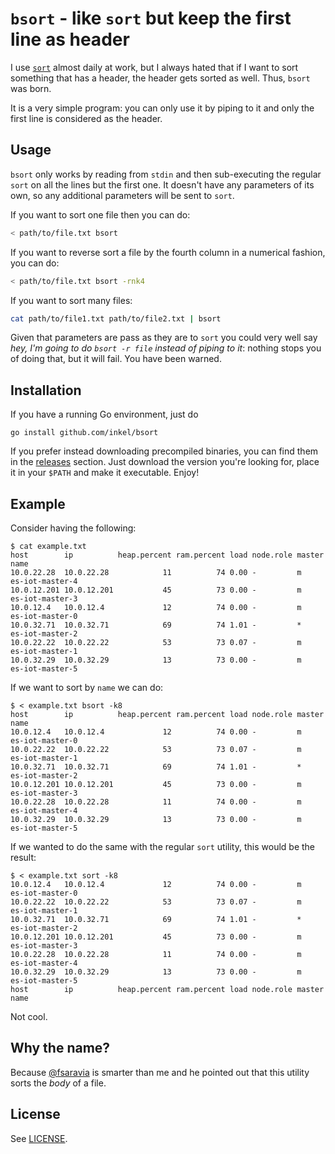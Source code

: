 # `bsort` - like `sort` but keep the first line as header
I use [`sort`](http://man7.org/linux/man-pages/man1/sort.1.html) almost daily at work, but I always hated that if I want to sort something that has a header, the header gets sorted as well. Thus, `bsort` was born.

It is a very simple program: you can only use it by piping to it and only the first line is considered as the header.

## Usage
`bsort` only works by reading from `stdin` and then sub-executing the regular `sort` on all the lines but the first one. It doesn't have any parameters of its own, so any additional parameters will be sent to `sort`.

If you want to sort one file then you can do:
```sh
< path/to/file.txt bsort
```

If you want to reverse sort a file by the fourth column in a numerical fashion, you can do:
```sh
< path/to/file.txt bsort -rnk4
```

If you want to sort many files:
```sh
cat path/to/file1.txt path/to/file2.txt | bsort
```

Given that parameters are pass as they are to `sort` you could very well say _hey, I'm going to do `bsort -r file` instead of piping to it_: nothing stops you of doing that, but it will fail. You have been warned.

## Installation
If you have a running Go environment, just do

```
go install github.com/inkel/bsort
```

If you prefer instead downloading precompiled binaries, you can find them in the [releases](https://github.com/inkel/bsort/releases) section. Just download the version you're looking for, place it in your `$PATH` and make it executable. Enjoy!

## Example
Consider having the following:

```
$ cat example.txt
host        ip          heap.percent ram.percent load node.role master name
10.0.22.28  10.0.22.28            11          74 0.00 -         m      es-iot-master-4
10.0.12.201 10.0.12.201           45          73 0.00 -         m      es-iot-master-3
10.0.12.4   10.0.12.4             12          74 0.00 -         m      es-iot-master-0
10.0.32.71  10.0.32.71            69          74 1.01 -         *      es-iot-master-2
10.0.22.22  10.0.22.22            53          73 0.07 -         m      es-iot-master-1
10.0.32.29  10.0.32.29            13          73 0.00 -         m      es-iot-master-5
```

If we want to sort by `name` we can do:

```
$ < example.txt bsort -k8
host        ip          heap.percent ram.percent load node.role master name
10.0.12.4   10.0.12.4             12          74 0.00 -         m      es-iot-master-0
10.0.22.22  10.0.22.22            53          73 0.07 -         m      es-iot-master-1
10.0.32.71  10.0.32.71            69          74 1.01 -         *      es-iot-master-2
10.0.12.201 10.0.12.201           45          73 0.00 -         m      es-iot-master-3
10.0.22.28  10.0.22.28            11          74 0.00 -         m      es-iot-master-4
10.0.32.29  10.0.32.29            13          73 0.00 -         m      es-iot-master-5
```

If we wanted to do the same with the regular `sort` utility, this would be the result:

```
$ < example.txt sort -k8
10.0.12.4   10.0.12.4             12          74 0.00 -         m      es-iot-master-0
10.0.22.22  10.0.22.22            53          73 0.07 -         m      es-iot-master-1
10.0.32.71  10.0.32.71            69          74 1.01 -         *      es-iot-master-2
10.0.12.201 10.0.12.201           45          73 0.00 -         m      es-iot-master-3
10.0.22.28  10.0.22.28            11          74 0.00 -         m      es-iot-master-4
10.0.32.29  10.0.32.29            13          73 0.00 -         m      es-iot-master-5
host        ip          heap.percent ram.percent load node.role master name
```

Not cool.

## Why the name?
Because [@fsaravia](https://github.com/fsaravia) is smarter than me and he pointed out that this utility sorts the _body_ of a file.

## License
See [LICENSE](LICENSE).
